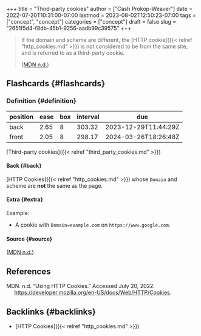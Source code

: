 +++
title = "Third-party cookies"
author = ["Cash Prokop-Weaver"]
date = 2022-07-20T10:31:00-07:00
lastmod = 2023-08-02T12:50:23-07:00
tags = ["concept", "concept"]
categories = ["concept"]
draft = false
slug = "2651f5d4-f8db-45b1-9256-aadb99c39575"
+++

> If the domain and scheme are different, the [HTTP cookie]({{< relref "http_cookies.md" >}}) is not considered to be from the same site, and is referred to as a third-party cookie.
>
> (<a href="#citeproc_bib_item_1">MDN n.d.</a>)


## Flashcards {#flashcards}


### Definition {#definition}

| position | ease | box | interval | due                  |
|----------|------|-----|----------|----------------------|
| back     | 2.65 | 8   | 303.32   | 2023-12-29T11:44:29Z |
| front    | 2.05 | 8   | 298.17   | 2024-03-26T18:26:48Z |

[Third-party cookies]({{< relref "third_party_cookies.md" >}})


#### Back {#back}

[HTTP Cookies]({{< relref "http_cookies.md" >}}) whose `Domain` and scheme are **not** the same as the page.


#### Extra {#extra}

Example:

-   A cookie with `Domain=example.com` on `https://www.google.com`.


#### Source {#source}

(<a href="#citeproc_bib_item_1">MDN n.d.</a>)

## References

<style>.csl-entry{text-indent: -1.5em; margin-left: 1.5em;}</style><div class="csl-bib-body">
  <div class="csl-entry"><a id="citeproc_bib_item_1"></a>MDN. n.d. “Using HTTP Cookies.” Accessed July 20, 2022. <a href="https://developer.mozilla.org/en-US/docs/Web/HTTP/Cookies">https://developer.mozilla.org/en-US/docs/Web/HTTP/Cookies</a>.</div>
</div>


## Backlinks {#backlinks}

-   [HTTP Cookies]({{< relref "http_cookies.md" >}})
